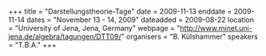 +++
title = "Darstellungstheorie-Tage"
date = 2009-11-13
enddate = 2009-11-14
dates = "November 13 - 14, 2009"
dateadded = 2009-08-22
location = "University of Jena, Jena, Germany"
webpage = "http://www.minet.uni-jena.de/algebra/tagungen/DTT09/"
organisers = "B. Külshammer"
speakers = "T.B.A."
+++
